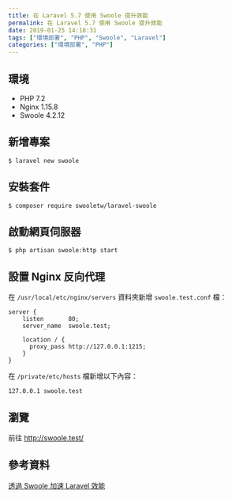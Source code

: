```yaml
---
title: 在 Laravel 5.7 使用 Swoole 提升效能
permalink: 在 Laravel 5.7 使用 Swoole 提升效能
date: 2019-01-25 14:18:31
tags: ["環境部署", "PHP", "Swoole", "Laravel"]
categories: ["環境部署", "PHP"]
---
```


## 環境
- PHP 7.2
- Nginx 1.15.8
- Swoole 4.2.12

## 新增專案
```
$ laravel new swoole
```

## 安裝套件
```
$ composer require swooletw/laravel-swoole
```

## 啟動網頁伺服器
```
$ php artisan swoole:http start
```

## 設置 Nginx 反向代理
在 `/usr/local/etc/nginx/servers` 資料夾新增 `swoole.test.conf` 檔：
```
server {
    listen       80;
    server_name  swoole.test;

    location / {
      proxy_pass http://127.0.0.1:1215;
    }
}
```

在 `/private/etc/hosts` 檔新增以下內容：
```
127.0.0.1 swoole.test
```

## 瀏覽
前往 http://swoole.test/

## 參考資料

[透過 Swoole 加速 Laravel 效能](https://blog.albert-chen.com/speed-up-laravel-with-swoole/)